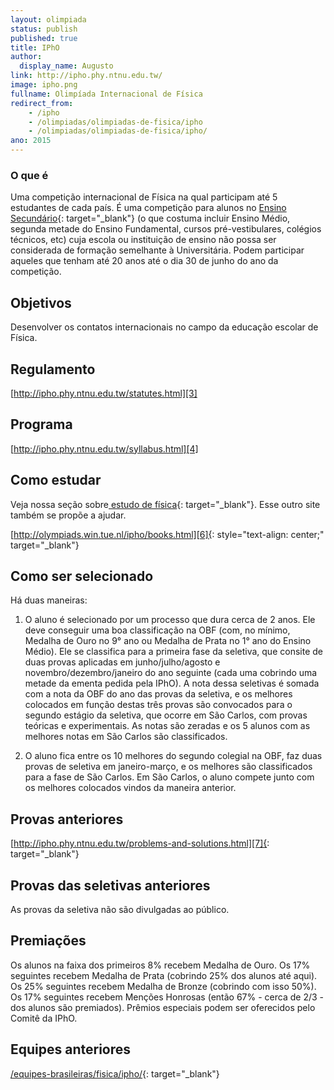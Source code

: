 ```yaml
---
layout: olimpiada
status: publish
published: true
title: IPhO
author:
  display_name: Augusto
link: http://ipho.phy.ntnu.edu.tw/
image: ipho.png
fullname: Olimpíada Internacional de Física
redirect_from: 
    - /ipho
    - /olimpiadas/olimpiadas-de-fisica/ipho
    - /olimpiadas/olimpiadas-de-fisica/ipho/
ano: 2015
---
```


  
 

### **O que é**



Uma competição internacional de Física na qual participam até 5 estudantes de cada país. É uma competição para alunos no [Ensino Secundário][2]{: target="_blank"} (o que costuma incluir Ensino Médio, segunda metade do
Ensino Fundamental, cursos pré-vestibulares, colégios técnicos, etc) cuja escola ou instituição de ensino não possa ser considerada de formação semelhante à Universitária. Podem participar aqueles que tenham até 20 anos
até o dia 30 de junho do ano da competição.



## Objetivos



Desenvolver os contatos internacionais no campo da educação escolar de Física.



## Regulamento



[http://ipho.phy.ntnu.edu.tw/statutes.html][3]



## Programa



[http://ipho.phy.ntnu.edu.tw/syllabus.html][4]



## Como estudar



Veja nossa seção sobre[ estudo de física][5]{: target="_blank"}. Esse outro site também se propõe a ajudar.



[http://olympiads.win.tue.nl/ipho/books.html][6]{: style="text-align: center;" target="_blank"}



## Como ser selecionado



Há duas maneiras:



1) O aluno é selecionado por um processo que dura cerca de 2 anos. Ele deve conseguir uma boa classificação na OBF (com, no mínimo, Medalha de Ouro no 9° ano ou Medalha de Prata no 1° ano do Ensino Médio). Ele se
classifica para a primeira fase da seletiva, que consite de duas provas aplicadas em junho/julho/agosto e novembro/dezembro/janeiro do ano seguinte (cada uma cobrindo uma metade da ementa pedida pela IPhO). A nota dessa
seletivas é somada com a nota da OBF do ano das provas da seletiva, e os melhores colocados em função destas três provas são convocados para o segundo estágio da seletiva, que ocorre em São Carlos, com provas teóricas e
experimentais. As notas são zeradas e os 5 alunos com as melhores notas em São Carlos são classificados.



2) O aluno fica entre os 10 melhores do segundo colegial na OBF, faz duas provas de seletiva em janeiro-março, e os melhores são classificados para a fase de São Carlos. Em São Carlos, o aluno compete junto com os
melhores colocados vindos da maneira anterior.



## Provas anteriores



[http://ipho.phy.ntnu.edu.tw/problems-and-solutions.html][7]{: target="_blank"}



## Provas das seletivas anteriores



As provas da seletiva não são divulgadas ao público.



## Premiações



Os alunos na faixa dos primeiros 8% recebem Medalha de Ouro. Os 17% seguintes recebem Medalha de Prata (cobrindo 25% dos alunos até aqui). Os 25% seguintes recebem Medalha de Bronze (cobrindo com isso 50%). Os 17%
seguintes recebem Menções Honrosas (então 67% - cerca de 2/3 - dos alunos são premiados). Prêmios especiais podem ser oferecidos pelo Comitê da IPhO.



## Equipes anteriores



[/equipes-brasileiras/fisica/ipho/][8]{: target="_blank"}





[1]: http://ipho.phy.ntnu.edu.tw/
[2]: http://pt.wikipedia.org/wiki/Ensino_secund%C3%A1rio "Link explicativo da Wikipédia"
[3]: http://ipho.phy.ntnu.edu.tw/statutes.html
[4]: http://ipho.phy.ntnu.edu.tw/syllabus.html
[5]: /estudo/fisica/
[6]: http://olympiads.win.tue.nl/ipho/books.html
[7]: http://ipho.phy.ntnu.edu.tw/problems-and-solutions.html
[8]: /equipes-brasileiras/fisica/ipho/
